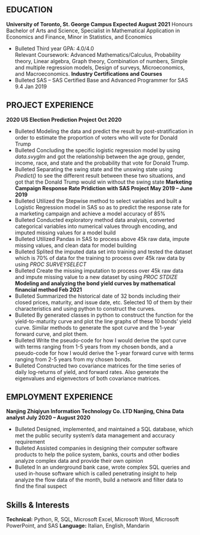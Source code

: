 ## EDUCATION

**University of Toronto, St. George Campus					     Expected August 2021**
Honours Bachelor of Arts and Science, Specialist in Mathematical Application in Economics and Finance, Minor in Statistics, and Economics 
- Bulleted	Third year GPA: 4.0/4.0						               
Relevant Coursework: Advanced Mathematics/Calculus, Probability theory, Linear algebra, Graph theory, Combination of numbers, Simple and multiple regression models, Design of surveys, Microeconomics, and Macroeconomics.
**Industry Certifications and Courses**                                                         
- Bulleted	SAS – SAS Certified Base and Advanced Programmer for SAS 9.4                      Jan 2019


## PROJECT EXPERIENCE
**2020 US Election Prediction Project		                                           Oct 2020**
- Bulleted	Modeling the data and predict the result by post-stratification in order to estimate the proportion of voters who will vote for Donald Trump
- Bulleted	Concluding the specific logistic regression model by using _data.svyglm_ and got the relationship between the age group, gender, income, race, and state and the probability that vote for Donald Trump.
- Bulleted	Separating the swing state and the unswing state using _Predict()_ to see the different result between these two situations, and got that the Donald Trump would win without the swing state
**Marketing Campaign Response Rate Pridiction with SAS Project               May 2019 – June 2019**
- Bulleted	Utilized the Stepwise method to select variables and built a Logistic Regression model in SAS so as to predict the response rate for a marketing campaign and achieve a model accuracy of 85%
- Bulleted	Conducted exploratory method data analysis, converted categorical variables into numerical values through encoding, and imputed missing values for a model build
- Bulleted	Utilized Pandas in SAS to process above 45k raw data, impute missing values, and clean data for model building 
- Bulleted	Splited the imputed data set into training and tested the dataset which is 70% of data for the training to process over 45k raw data by using _PROC SURVEYSELECT_
- Bulleted	Create the missing imputation to process over 45k raw data and impute missing value to a new dataset by using _PROC STDIZE_
**Modeling and analyzing the bond yield curves by mathematical financial method                Feb 2021**
- Bulleted	Summarized the historical date of 32 bonds including their closed prices, maturity, and issue date, etc. Selected 10 of them by their characteristics and using python to construct the curves.
- Bulleted	By generated classes in python to construct the function for the yield-to-maturity curve and plot the line graphs of these 10 bonds’ yield curve. Similar methods to generate the spot curve and the 1-year forward curve, and plot them.
- Bulleted	Write the pseudo-code for how I would derive the spot curve with terms ranging from 1-5 years from my chosen bonds, and a pseudo-code for how I would derive the 1-year forward curve with terms ranging from 2-5 years from my chosen bonds. 
- Bulleted	Constructed two covariance matrices for the time series of daily log-returns of yield, and forward rates. Also generate the eigenvalues and eigenvectors of both covariance matrices.


## EMPLOYMENT EXPERIENCE
**Nanjing Zhiqiyun Information Technology Co. LTD		                        Nanjing, China**
**Data analyst			 						    July 2020 – August 2020**
- Bulleted	Designed, implemented, and maintained a SQL database, which met the public security system’s data management and accuracy requirement
- Bulleted	Assisted companies in designing their computer software products to help the police system, banks, courts and other bodies analyze complex data and provide their own opinion
- Bulleted	In an underground bank case, wrote complex SQL queries and used in-house software which is called penetrating insight to help analyze the flow data of the month, build a network and filter data to find the final suspect


## Skills & Interests 


**Technical:** Python, R, SQL, Microsoft Excel, Microsoft Word, Microsoft PowerPoint, and SAS
**Language:** Italian, English, Mandarin
